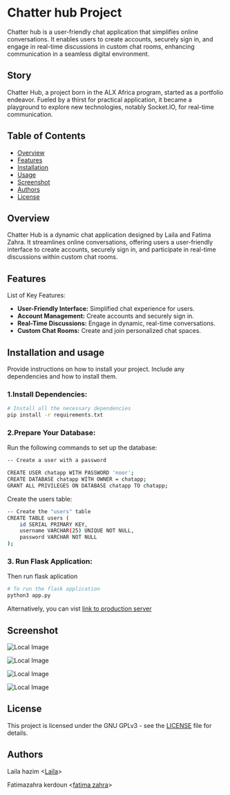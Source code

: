 # Chatter hub Project

Chatter hub is a user-friendly chat application that simplifies online conversations. It enables users to create accounts, securely sign in, and engage in real-time discussions in custom chat rooms, enhancing communication in a seamless digital environment.

## Story

Chatter Hub, a project born in the ALX Africa program, started as a portfolio endeavor. Fueled by a thirst for practical application, it became a playground to explore new technologies, notably Socket.IO, for real-time communication.

## Table of Contents
- [Overview](#overview)
- [Features](#features)
- [Installation](#installation)
- [Usage](#usage)
- [Screenshot](#screenshot)
- [Authors](#Authors)
- [License](#license)

## Overview

Chatter Hub is a dynamic chat application designed by Laila and Fatima Zahra. It streamlines online conversations, offering users a user-friendly interface to create accounts, securely sign in, and participate in real-time discussions within custom chat rooms.


## Features

List of Key Features:
- **User-Friendly Interface:** Simplified chat experience for users.
- **Account Management:** Create accounts and securely sign in.
- **Real-Time Discussions:** Engage in dynamic, real-time conversations.
- **Custom Chat Rooms:** Create and join personalized chat spaces.

## Installation and usage 

Provide instructions on how to install your project. Include any dependencies and how to install them.

### 1.Install Dependencies:
```bash
# Install all the necessary dependencies
pip install -r requirements.txt

```
### 2.Prepare Your Database:
Run the following commands to set up the database:

```bash
-- Create a user with a password

CREATE USER chatapp WITH PASSWORD 'noor';
CREATE DATABASE chatapp WITH OWNER = chatapp;
GRANT ALL PRIVILEGES ON DATABASE chatapp TO chatapp;

```
 Create the users table:
```bash
-- Create the "users" table
CREATE TABLE users (
    id SERIAL PRIMARY KEY,
    username VARCHAR(25) UNIQUE NOT NULL,
    password VARCHAR NOT NULL
);
```
### 3. Run Flask Application:
Then run flask aplication 
```bash
# To run the flask application 
python3 app.py

```

Alternatively, you can vist [link to production server ](http://3.50.50.50.5)

## Screenshot

![Local Image](screenshot/main.PNG)

![Local Image](screenshot/login.PNG)

![Local Image](screenshot/registratio.PNG)

![Local Image](screenshot/chat_app.PNG)

## License

This project is licensed under the GNU GPLv3 - see the [LICENSE](https://choosealicense.com/licenses/gpl-3.0/) file for details.

## Authors
Laila hazim <[Laila](https://github.com/laila22haz)>

Fatimazahra kerdoun <[fatima zahra](https://github.com/Fatimazahraker)>